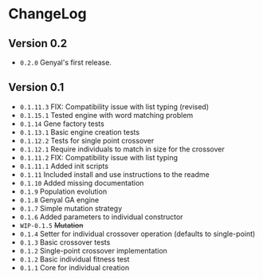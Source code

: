 # ChangeLog

## Version 0.2

- ``0.2.0`` Genyal's first release.

## Version 0.1

- ``0.1.11.3`` FIX: Compatibility issue with list typing (revised) 
- ``0.1.15.1`` Tested engine with word matching problem
- ``0.1.14`` Gene factory tests
- ``0.1.13.1`` Basic engine creation tests
- ``0.1.12.2`` Tests for single point crossover
- ``0.1.12.1`` Require individuals to match in size for the crossover
- ``0.1.11.2`` FIX: Compatibility issue with list typing 
- ``0.1.11.1`` Added init scripts
- ``0.1.11`` Included install and use instructions to the readme
- ``0.1.10`` Added missing documentation
- ``0.1.9`` Population evolution
- ``0.1.8`` Genyal GA engine
- ``0.1.7`` Simple mutation strategy
- ``0.1.6`` Added parameters to individual constructor
- ``WIP-0.1.5`` ~~Mutation~~
- ``0.1.4`` Setter for individual crossover operation (defaults to single-point)
- ``0.1.3`` Basic crossover tests
- ``0.1.2`` Single-point crossover implementation
- ``0.1.2`` Basic individual fitness test
- ``0.1.1`` Core for individual creation
